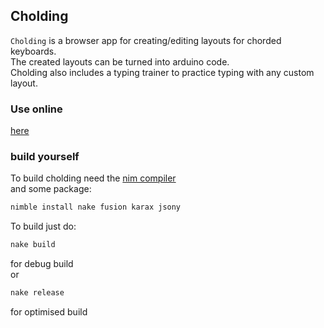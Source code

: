 ## Cholding

`Cholding` is a browser app for creating/editing layouts for chorded keyboards.  
The created layouts can be turned into arduino code.  
Cholding also includes a typing trainer to practice typing with any custom layout.

### Use online

[here](https://chol.foo/cholding)

### build yourself

To build cholding need the [nim compiler](https://nim-lang.org/install.html)  
and some package:
```sh
nimble install nake fusion karax jsony
```

To build just do:
```sh
nake build
```
for debug build  
or
```sh
nake release
```
for optimised build